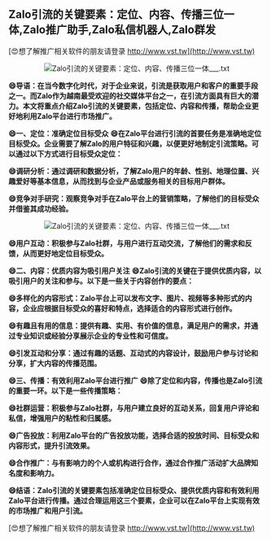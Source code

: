 ## **Zalo引流的关键要素：定位、内容、传播三位一体,Zalo推广助手,Zalo私信机器人,Zalo群发**

[😍想了解推广相关软件的朋友请登录 http://www.vst.tw](http://www.vst.tw)

 <center><img src="https://vst.tw/MP4/tuiguang/png/8.png" alt="Zalo引流的关键要素：定位、内容、传播三位一体___.txt"></center>

**😄导语：在当今数字化时代，对于企业来说，引流是获取用户和客户的重要手段之一。而Zalo作为越南最受欢迎的社交媒体平台之一，在引流方面具有巨大的潜力。本文将重点介绍Zalo引流的关键要素，包括定位、内容和传播，帮助企业更好地利用Zalo平台进行市场推广。**

**😄一、定位：准确定位目标受众**
**😄在Zalo平台进行引流的首要任务是准确地定位目标受众。企业需要了解Zalo的用户特征和兴趣，以便更好地制定引流策略。可以通过以下方式进行目标受众定位：**

**😄调研分析：通过调研和数据分析，了解Zalo用户的年龄、性别、地理位置、兴趣爱好等基本信息，从而找到与企业产品或服务相关的目标用户群体。**

**😄竞争对手研究：观察竞争对手在Zalo平台上的营销策略，了解他们的目标受众并借鉴其成功经验。**

 <center><img src="https://vst.tw/MP4/tuiguang/png/2.png" alt="Zalo引流的关键要素：定位、内容、传播三位一体___.txt"></center>

**😄用户互动：积极参与Zalo社群，与用户进行互动交流，了解他们的需求和反馈，从而更好地定位目标受众。**

**😄二、内容：优质内容为吸引用户关注**
**😄Zalo引流的关键在于提供优质内容，以吸引用户的关注和参与。以下是一些关于内容创作的要点：**

**😄多样化的内容形式：Zalo平台上可以发布文字、图片、视频等多种形式的内容，企业应根据目标受众的喜好和特点，选择适合的内容形式进行创作。**

**😄有趣且有用的信息：提供有趣、实用、有价值的信息，满足用户的需求，并通过专业知识或经验分享展示企业的专业性和可信度。**

**😄引发互动和分享：通过有趣的话题、互动式的内容设计，鼓励用户参与讨论和分享，扩大内容的传播范围。**

**😄三、传播：有效利用Zalo平台进行推广**
**😄除了定位和内容，传播也是Zalo引流的重要一环。以下是一些传播策略：**

**😄社群运营：积极参与Zalo社群，与用户建立良好的互动关系，回复用户评论和私信，增强用户的粘性和归属感。**

**😄广告投放：利用Zalo平台的广告投放功能，选择合适的投放时间、目标受众和内容形式，提升引流效果。**

**😄合作推广：与有影响力的个人或机构进行合作，通过合作推广活动扩大品牌知名度和影响力。**

**😄结语：Zalo引流的关键要素包括准确定位目标受众、提供优质内容和有效利用Zalo平台进行传播。通过合理运用这三个要素，企业可以在Zalo平台上实现有效的市场推广和用户引流。**

[😍想了解推广相关软件的朋友请登录 http://www.vst.tw](http://www.vst.tw)



